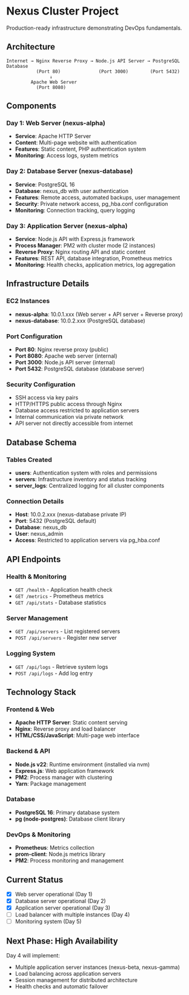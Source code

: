 # Nexus Cluster Project

Production-ready infrastructure demonstrating DevOps fundamentals.

## Architecture

```
Internet → Nginx Reverse Proxy → Node.js API Server → PostgreSQL Database
           (Port 80)              (Port 3000)        (Port 5432)
                ↓
         Apache Web Server
           (Port 8080)
```

## Components

### Day 1: Web Server (nexus-alpha)
- **Service**: Apache HTTP Server
- **Content**: Multi-page website with authentication
- **Features**: Static content, PHP authentication system
- **Monitoring**: Access logs, system metrics

### Day 2: Database Server (nexus-database)
- **Service**: PostgreSQL 16
- **Database**: nexus_db with user authentication
- **Features**: Remote access, automated backups, user management
- **Security**: Private network access, pg_hba.conf configuration
- **Monitoring**: Connection tracking, query logging

### Day 3: Application Server (nexus-alpha)
- **Service**: Node.js API with Express.js framework
- **Process Manager**: PM2 with cluster mode (2 instances)
- **Reverse Proxy**: Nginx routing API and static content
- **Features**: REST API, database integration, Prometheus metrics
- **Monitoring**: Health checks, application metrics, log aggregation

## Infrastructure Details

### EC2 Instances
- **nexus-alpha**: 10.0.1.xxx (Web server + API server + Reverse proxy)
- **nexus-database**: 10.0.2.xxx (PostgreSQL database)

### Port Configuration
- **Port 80**: Nginx reverse proxy (public)
- **Port 8080**: Apache web server (internal)
- **Port 3000**: Node.js API server (internal)
- **Port 5432**: PostgreSQL database (database server)

### Security Configuration
- SSH access via key pairs
- HTTP/HTTPS public access through Nginx
- Database access restricted to application servers
- Internal communication via private network
- API server not directly accessible from internet

## Database Schema

### Tables Created
- **users**: Authentication system with roles and permissions
- **servers**: Infrastructure inventory and status tracking
- **server_logs**: Centralized logging for all cluster components

### Connection Details
- **Host**: 10.0.2.xxx (nexus-database private IP)
- **Port**: 5432 (PostgreSQL default)
- **Database**: nexus_db
- **User**: nexus_admin
- **Access**: Restricted to application servers via pg_hba.conf

## API Endpoints

### Health & Monitoring
- `GET /health` - Application health check
- `GET /metrics` - Prometheus metrics
- `GET /api/stats` - Database statistics

### Server Management
- `GET /api/servers` - List registered servers
- `POST /api/servers` - Register new server

### Logging System
- `GET /api/logs` - Retrieve system logs
- `POST /api/logs` - Add log entry

## Technology Stack

### Frontend & Web
- **Apache HTTP Server**: Static content serving
- **Nginx**: Reverse proxy and load balancer
- **HTML/CSS/JavaScript**: Multi-page web interface

### Backend & API
- **Node.js v22**: Runtime environment (installed via nvm)
- **Express.js**: Web application framework
- **PM2**: Process manager with clustering
- **Yarn**: Package management

### Database
- **PostgreSQL 16**: Primary database system
- **pg (node-postgres)**: Database client library

### DevOps & Monitoring
- **Prometheus**: Metrics collection
- **prom-client**: Node.js metrics library
- **PM2**: Process monitoring and management

## Current Status
- [x] Web server operational (Day 1)
- [x] Database server operational (Day 2)
- [x] Application server operational (Day 3)
- [ ] Load balancer with multiple instances (Day 4)
- [ ] Monitoring system (Day 5)

## Next Phase: High Availability

Day 4 will implement:
- Multiple application server instances (nexus-beta, nexus-gamma)
- Load balancing across application servers
- Session management for distributed architecture
- Health checks and automatic failover
